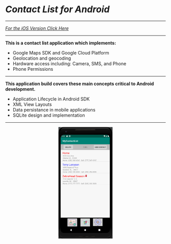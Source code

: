 # _Contact List for Android_
____

_[For the iOS Version Click Here ](https://github.com/HarryDulaney/Contact-List-iOS)_
____
**This is a contact list application which implements:**

 -  Google Maps SDK and Google Cloud Platform
 -  Geolocation and geocoding
 -  Hardware access including: Camera, SMS, and Phone  
 -  Phone Permissions
____
**This application build covers these main concepts critical to Android development.**
 - Application Lifecycle in Android SDK
 - XML View Layouts
 - Data persistance in mobile applications
 - SQLite design and implementation
 
____

<div align="center">
 <img src="/screenshots/list-view-screen.png"  height="350px" hspace=""/>
 </div>




